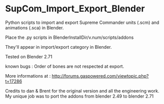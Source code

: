 SupCom_Import_Export_Blender
============================

Python scripts to import and export Supreme Commander units (.scm) and animations (.sca) in Blender.


Place the .py scripts in BlenderInstallDir/v.num/scripts/addons

They'll appear in import/export category in Blender.

Tested on Blender 2.71

known bugs :
Order of bones are not respected at export.


More informations at :
http://forums.gaspowered.com/viewtopic.php?t=17286

Credits to dan & Brent for the original version and all the engineering work. My unique job was to port the addons from blender 2.49 to blender 2.71
